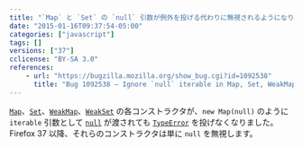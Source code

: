 ```yaml
---
title: "`Map` と `Set` の `null` 引数が例外を投げる代わりに無視されるようになりました"
date: "2015-01-16T09:37:54-05:00"
categories: ["javascript"]
tags: []
versions: ["37"]
cclicense: "BY-SA 3.0"
references:
    - url: "https://bugzilla.mozilla.org/show_bug.cgi?id=1092538"
      title: "Bug 1092538 – Ignore `null` iterable in Map, Set, WeakMap and WeakSet constructors"
---
```

[`Map`](https://developer.mozilla.org/ja/docs/Web/JavaScript/Reference/Global_Objects/Map)、[`Set`](https://developer.mozilla.org/ja/docs/Web/JavaScript/Reference/Global_Objects/Set)、[`WeakMap`](https://developer.mozilla.org/ja/docs/Web/JavaScript/Reference/Global_Objects/WeakMap)、[`WeakSet`](https://developer.mozilla.org/ja/docs/Web/JavaScript/Reference/Global_Objects/WeakSet) の各コンストラクタが、`new Map(null)` のように `iterable` 引数として [`null`](https://developer.mozilla.org/ja/docs/Web/JavaScript/Reference/Global_Objects/null) が渡されても [`TypeError`](https://developer.mozilla.org/ja/docs/Web/JavaScript/Reference/Global_Objects/TypeError) を投げなくなりました。Firefox 37 以降、それらのコンストラクタは単に `null` を無視します。

